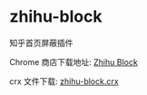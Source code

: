 # zhihu-block
知乎首页屏蔽插件

Chrome 商店下载地址: [Zhihu Block](https://chrome.google.com/webstore/detail/zhihu-block/nodfdbeljjknhihmjbfjlpbahhadbmif)

crx 文件下载: [zhihu-block.crx](https://github.com/yiyuanliu/zhihu-block/releases)
